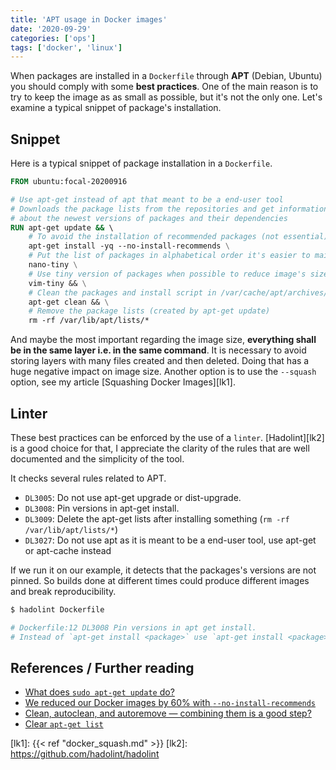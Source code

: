 ```yaml
---
title: 'APT usage in Docker images'
date: '2020-09-29'
categories: ['ops']
tags: ['docker', 'linux']
---
```


When packages are installed in a `Dockerfile` through **APT** (Debian, Ubuntu) you should comply with some **best practices**.
One of the main reason is to try to keep the image as as small as possible, but it's not the only one. 
Let's examine a typical snippet of package's installation.

<!--more-->

## Snippet

Here is a typical snippet of package installation in a `Dockerfile`.

```Dockerfile
FROM ubuntu:focal-20200916

# Use apt-get instead of apt that meant to be a end-user tool
# Downloads the package lists from the repositories and get information 
# about the newest versions of packages and their dependencies
RUN apt-get update && \ 
    # To avoid the installation of recommended packages (not essential)
    apt-get install -yq --no-install-recommends \
    # Put the list of packages in alphabetical order it's easier to maintain
    nano-tiny \
    # Use tiny version of packages when possible to reduce image's size
    vim-tiny && \
    # Clean the packages and install script in /var/cache/apt/archives/
    apt-get clean && \
    # Remove the package lists (created by apt-get update)
    rm -rf /var/lib/apt/lists/*
```

And maybe the most important regarding the image size, **everything shall be in the same layer i.e. in the same command**. 
It is necessary to avoid storing layers with many files created and then deleted. Doing that has a huge negative impact on image size.
Another option is to use the `--squash` option, see my article [Squashing Docker Images][lk1].

## Linter

These best practices can be enforced by the use of a `linter`.
[Hadolint][lk2] is a good choice for that, I appreciate the clarity of the rules that are well documented and the simplicity of the tool.

It checks several rules related to APT.

- `DL3005`: Do not use apt-get upgrade or dist-upgrade.
- `DL3008`: Pin versions in apt-get install.
- `DL3009`: Delete the apt-get lists after installing something (`rm -rf /var/lib/apt/lists/*`)
- `DL3027`: Do not use apt as it is meant to be a end-user tool, use apt-get or apt-cache instead

If we run it on our example, it detects that the packages's versions are not pinned.
So builds done at different times could produce different images and break reproducibility.

```bash
$ hadolint Dockerfile

# Dockerfile:12 DL3008 Pin versions in apt get install. 
# Instead of `apt-get install <package>` use `apt-get install <package>=<version>`
```

## References / Further reading

- [What does `sudo apt-get update` do?](https://askubuntu.com/questions/222348/what-does-sudo-apt-get-update-do)
- [We reduced our Docker images by 60% with `--no-install-recommends`](https://ubuntu.com/blog/we-reduced-our-docker-images-by-60-with-no-install-recommends)
- [Clean, autoclean, and autoremove — combining them is a good step?](https://askubuntu.com/questions/984797/clean-autoclean-and-autoremove-combining-them-is-a-good-step)
- [Clear `apt-get list`](https://unix.stackexchange.com/questions/217369/clear-apt-get-list)

[lk1]: {{< ref "docker_squash.md" >}}
[lk2]: https://github.com/hadolint/hadolint